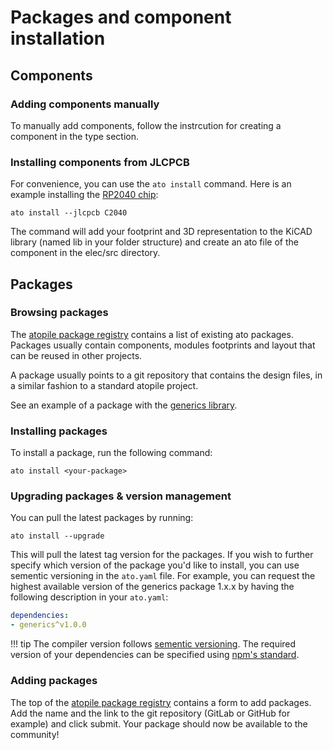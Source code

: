 # Packages and component installation

## Components

### Adding components manually

To manually add components, follow the instrcution for creating a component in the type section.
<!--
TODO: link to the types
-->

### Installing components from JLCPCB

For convenience, you can use the `ato install` command. Here is an example installing the [RP2040 chip](https://www.lcsc.com/product-detail/Microcontroller-Units-MCUs-MPUs-SOCs_Raspberry-Pi-RP2040_C2040.html):

`ato install --jlcpcb C2040`

The command will add your footprint and 3D representation to the KiCAD library (named lib in your folder structure) and create an ato file of the component in the elec/src directory.

## Packages

### Browsing packages

The [atopile package registry](https://packages.atopile.io) contains a list of existing ato packages. Packages usually contain components, modules footprints and layout that can be reused in other projects.

A package usually points to a git repository that contains the design files, in a similar fashion to a standard atopile project.

See an example of a package with the [generics library](https://gitlab.atopile.io/packages/generics).

### Installing packages

To install a package, run the following command:

`ato install <your-package>`

### Upgrading packages & version management

You can pull the latest packages by running:

`ato install --upgrade`

This will pull the latest tag version for the packages. If you wish to further specify which version of the package you'd like to install, you can use sementic versioning in the `ato.yaml` file. For example, you can request the highest available version of the generics package 1.x.x by having the following description in your `ato.yaml`:

```yaml
dependencies:
- generics^v1.0.0
```

!!! tip
    The compiler version follows [sementic versioning](https://semver.org). The required version of your dependencies can be specified using [npm's standard](https://docs.npmjs.com/about-semantic-versioning).

### Adding packages

The top of the [atopile package registry](https://packages.atopile.io) contains a form to add packages. Add the name and the link to the git repository (GitLab or GitHub for example) and click submit. Your package should now be available to the community!
